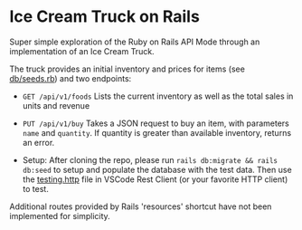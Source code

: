 # Ice Cream Truck on Rails

Super simple exploration of the Ruby on Rails API Mode through an implementation of an Ice Cream Truck.

The truck provides an initial inventory and prices for items (see [db/seeds.rb](db/seeds.rb)) and two endpoints:


* ```GET /api/v1/foods```
Lists the current inventory as well as the total sales in units and revenue

* ```PUT /api/v1/buy```
Takes a JSON request to buy an item, with parameters ```name``` and ```quantity```.  If quantity is greater than available inventory, returns an error.

* Setup:
After cloning the repo, please run ```rails db:migrate && rails db:seed``` to setup and populate the database with the test data.   Then use the [testing.http](testing.http) file in VSCode Rest Client (or your favorite HTTP client) to test.

Additional routes provided by Rails 'resources' shortcut have not been implemented for simplicity.
